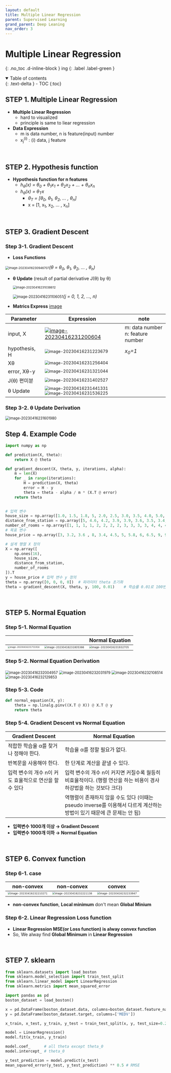 ```yaml
---
layout: default
title: Multiple Linear Regression
parent: Supervised Learning
grand_parent: Deep Leaning
nav_order: 3
---
```


# Multiple Linear Regression
{: .no_toc .d-inline-block }
ing
{: .label .label-green }
<details open markdown="block">
  <summary>
    Table of contents
  </summary>
  {: .text-delta }
- TOC
{:toc}
</details>

<!------------------------------------ STEP ------------------------------------>
## STEP 1. Multiple Linear Regression

* **Multiple Linear Regression**
	* hard to visualized
	* principle is same to liear regression
* **Data Expression**
	* m is data number, n is feature(input) number
	* x<sub>j</sub><sup>(i)</sup> : (i) data, j feature

<br>

<!------------------------------------ STEP ------------------------------------>
## STEP 2. Hypothesis function

* **Hypothesis function for n features**
	* *h<sub>θ</sub>(x)  = θ<sub>0</sub> + θ<sub>1</sub>x<sub>1</sub> + θ<sub>2</sub>x<sub>2</sub> + ... + θ<sub>n</sub>x<sub>n</sub>*
	* *h<sub>θ</sub>(x)  =  θ<sub>T</sub>x*
		* *θ<sub>T</sub> = [θ<sub>0</sub>, θ<sub>1</sub>, θ<sub>2</sub>, ... , θ<sub>n</sub>]*
		* x = [1, x<sub>1</sub>, x<sub>2</sub>, ... , x<sub>n</sub>]

<br>

<!------------------------------------ STEP ------------------------------------>
## STEP 3. Gradient Descent

### Step 3-1. Gradient Descent

* **Loss Functions**

<img src="./../../../images/menu6-sub2-sub3-multiple-linear-regression/image-20230416230946707.png" alt="image-20230416230946707" style="zoom:67%;" />*(θ = θ<sub>0</sub>, θ<sub>1</sub>, θ<sub>2</sub>, ... , θ<sub>n</sub>)*

* **θ Update** (result of partial derivative J(θ) by θ)

  <img src="./../../../images/menu6-sub2-sub3-multiple-linear-regression/image-20230416231038612.png" alt="image-20230416231038612" style="zoom:67%;" />

  <img src="./../../../images/menu6-sub2-sub3-multiple-linear-regression/image-20230416231106051.png" alt="image-20230416231106051" style="zoom:80%;" />*(j = 0, 1, 2, ..., n)*
  	

* **Matrics Express**
[image](https://www.codeit.kr/learn/3048)

|Parameter|Expression|note|
|---|---|---|
|input, X|[![image-20230416231200604](./../../../images/menu6-sub2-sub3-multiple-linear-regression/image-20230416231200604.png)](https://www.codeit.kr/learn/3048)|m: data number<br>n: feature number|
|hypothesis, H|<img src="./../../../images/menu6-sub2-sub3-multiple-linear-regression/image-20230416231223679.png" alt="image-20230416231223679" style="zoom:80%;" />|*x<sub>0</sub>=1*|
|Xθ|<img src="./../../../images/menu6-sub2-sub3-multiple-linear-regression/image-20230416231256404.png" alt="image-20230416231256404" style="zoom:80%;" />||
|error, Xθ-y|<img src="./../../../images/menu6-sub2-sub3-multiple-linear-regression/image-20230416231321044.png" alt="image-20230416231321044" style="zoom:80%;" />||
|J(θ) 편미분|<img src="./../../../images/menu6-sub2-sub3-multiple-linear-regression/image-20230416231402527.png" alt="image-20230416231402527" style="zoom:80%;" />||
|θ Update|<img src="./../../../images/menu6-sub2-sub3-multiple-linear-regression/image-20230416231441331.png" alt="image-20230416231441331" style="zoom:80%;" /><br><img src="./../../../images/menu6-sub2-sub3-multiple-linear-regression/image-20230416231536225.png" alt="image-20230416231536225" style="zoom:80%;" />||

### Step 3-2. θ Update Derivation

<img src="./../../../images/menu6-sub2-sub3-multiple-linear-regression/image-20230416231601980.png" alt="image-20230416231601980" style="zoom:80%;" />

<br>

<!------------------------------------ STEP ------------------------------------>
## Step 4. Example Code

```python
import numpy as np

def prediction(X, theta):
    return X @ theta

def gradient_descent(X, theta, y, iterations, alpha):
    m = len(X)
    for _ in range(iterations):
        H = prediction(X, theta)
        error = H - y
        theta = theta - alpha / m * (X.T @ error)
    return theta
    

# 입력 변수
house_size = np.array([1.0, 1.5, 1.8, 5, 2.0, 2.5, 3.0, 3.5, 4.0, 5.0, 6.0, 7.0, 8.0, 8.5, 9.0, 10.0])  # 집 크기
distance_from_station = np.array([5, 4.6, 4.2, 3.9, 3.9, 3.6, 3.5, 3.4, 2.9, 2.8, 2.7, 2.3, 2.0, 1.8, 1.5, 1.0])  # 지하철역으로부터의 거리 (km)
number_of_rooms = np.array([1, 1, 1, 1, 2, 2, 2, 2, 3, 3, 3, 3, 4, 4, 4, 4])  # 방 수
# 목표 변수
house_price = np.array([3, 3.2, 3.6 , 8, 3.4, 4.5, 5, 5.8, 6, 6.5, 9, 9, 10, 12, 13, 15]) 

# 설계 행렬 X 정의
X = np.array([
    np.ones(16),
    house_size,
    distance_from_station,
    number_of_rooms
]).T
y = house_price	# 입력 변수 y 정의
theta = np.array([0, 0, 0, 0])	# 파라미터 theta 초기화
theta = gradient_descent(X, theta, y, 100, 0.01) 	# 학습률 0.01로 100번 경사 하강
```

<br>

<!------------------------------------ STEP ------------------------------------>
## STEP 5. Normal Equation

### Step 5-1. Normal Equation

|                                                              |                                                              | Normal Equation                                              |
| ------------------------------------------------------------ | ------------------------------------------------------------ | ------------------------------------------------------------ |
| <img src="./../../../images/menu6-sub2-sub3-multiple-linear-regression/image-20230416231731916.png" alt="image-20230416231731916" style="zoom: 40%;" /> | <img src="./../../../images/menu6-sub2-sub3-multiple-linear-regression/image-20230416231805366.png" alt="image-20230416231805366" style="zoom:50%;" /> | <img src="./../../../images/menu6-sub2-sub3-multiple-linear-regression/image-20230416231832705.png" alt="image-20230416231832705" style="zoom:50%;" /> |

### Step 5-2. Normal Equation Derivation
<img src="./../../../images/menu6-sub2-sub3-multiple-linear-regression/image-20230416232004957.png" alt="image-20230416232004957" style="zoom: 80%;" />

<img src="./../../../images/menu6-sub2-sub3-multiple-linear-regression/image-20230416232031979.png" alt="image-20230416232031979" style="zoom:80%;" />

<img src="./../../../images/menu6-sub2-sub3-multiple-linear-regression/image-20230416232108514.png" alt="image-20230416232108514" style="zoom:80%;" />

<img src="./../../../images/menu6-sub2-sub3-multiple-linear-regression/image-20230416232129853.png" alt="image-20230416232129853" style="zoom:80%;" />

### Step 5-3. Code

```python
def normal_equation(X, y):
    theta = np.linalg.pinv((X.T @ X)) @ X.T @ y
    return theta
```

### Step 5-4. Gradient Descent vs Normal Equation

|Gradient Descent|Normal Equation|
|--|--|
|적합한 학습율 α를 찾거나 정해야 한다.|학습율 α를 정할 필요가 없다.|
|반복문을 사용해야 한다.|한 단계로 계산을 끝낼 수 있다.|
|입력 변수의 개수 n이 커도 효율적으로 연산을 할 수 있다|입력 변수의 개수 n이 커지면 커질수록 월등히 비효율적이다. (행렬 연산을 하는 비용이 경사 하강법을 하는 것보다 크다)|
||역행렬이 존재하지 않을 수도 있다 (이때는 pseudo inverse를 이용해서 다르게 계산하는 방법이 있기 때문에 큰 문제는 안 됨)|

* **입력변수 1000개 이상 → Gradient Descent**
* **입력변수 1000개 이하 → Normal Equation**

<br>
<!------------------------------------ STEP ------------------------------------>

## STEP 6. Convex function

### Step 6-1. case

|non-convex|non-convex|convex|
|---|---|---|
|<img src="./../../../images/menu6-sub2-sub3-multiple-linear-regression/image-20230416232210271.png" alt="image-20230416232210271" style="zoom:50%;" />|<img src="./../../../images/menu6-sub2-sub3-multiple-linear-regression/image-20230416232221138.png" alt="image-20230416232221138" style="zoom:50%;" />|<img src="./../../../images/menu6-sub2-sub3-multiple-linear-regression/image-20230416232233947.png" alt="image-20230416232233947" style="zoom:50%;" />|

* **non-convex function**, **Local minimum** don't mean **Global Minium**

### Step 6-2. Linear Regression Loss function
* **Linear Regression MSE(or Loss function) is alway convex function**
* So, We alway find **Global Minimum** in **Linear Regression**

<br>

<!------------------------------------ STEP ------------------------------------>
## STEP 7. sklearn

```python
from sklearn.datasets import load_boston
from sklearn.model_selection import train_test_split
from sklearn.linear_model import LinearRegression
from sklearn.metrics import mean_squared_error

import pandas as pd
boston_dataset = load_boston()

x = pd.DataFrame(boston_dataset.data, columns=boston_dataset.feature_names)
y = pd.DataFrame(boston_dataset.target, columns=['MEDV'])

x_train, x_test, y_train, y_test = train_test_split(x, y, test_size=0.2, random_state=5)

model = LinearRegression()
model.fit(x_train, y_train)

model.coef_		 # all theta except theta_0
model.intercept_ # theta_0

y_test_prediction = model.predict(x_test)
mean_squared_error(y_test, y_test_prediction) ** 0.5 # RMSE
```

<br>
<!------------------------------------ STEP ------------------------------------>